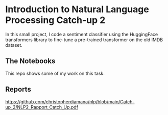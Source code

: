 # Introduction to Natural Language Processing Catch-up 2

In this small project, I code a sentiment classifier using the HuggingFace transformers library to fine-tune a pre-trained transformer on the old IMDB dataset.

## The Notebooks

This repo shows some of my work on this task.

## Reports

https://github.com/christopherdiamana/nlp/blob/main/Catch-up_2/NLP2_Rapport_Catch_Up.pdf

